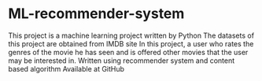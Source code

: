 # ML-recommender-system
This project is a machine learning project written by Python  The datasets of this project are obtained from IMDB site  In this project, a user who rates the genres of the movie he has seen and is offered other movies that the user may be interested in.  Written using recommender system and content based algorithm  Available at GitHub
